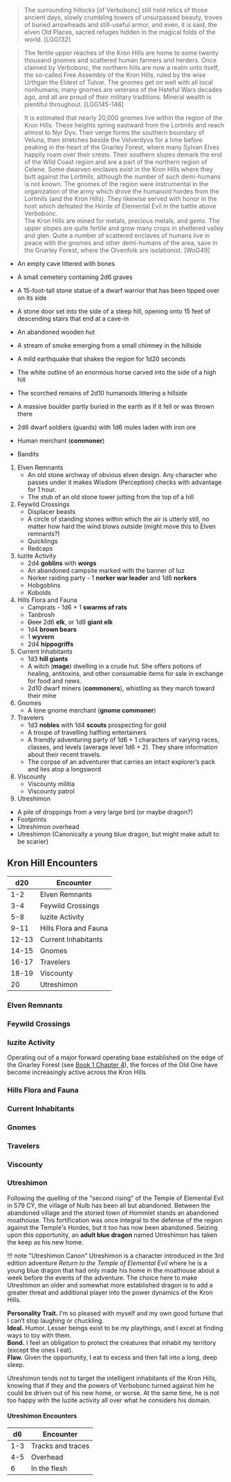 > The surrounding hillocks [of Verbobonc] still hold relics of those ancient days, slowly crumbling towers of unsurpassed beauty, troves of buried arrowheads and still-useful armor, and even, it is said, the elven Old Places, sacred refuges hidden in the magical folds of the world. [LGG132]

> The fertile upper reaches of the Kron Hills are home to some twenty thousand gnomes and scattered human farmers and herders. Once claimed by Verbobonc, the northern hills are now a realm unto itself, the so-called Free Assembly of the Kron Hills, ruled by the wise Urthgan the Eldest of Tulvar. The gnomes get on well with all local nonhumans; many gnomes are veterans of the Hateful Wars decades ago, and all are proud of their military traditions. Mineral wealth is plentiful throughout. [LGG145-146]

> It is estimated that nearly 20,000 gnomes live within the region of the Kron Hills. These heights spring eastward from the Lortmils and reach almost to Nyr Dyv. Their verge forms the southern boundary of Veluna, then stretches beside the Velverdyva for a time before peaking in the heart of the Gnarley Forest, where many Sylvan Elves happily roam over their crests. Their southern slopes demark the end of the Wild Coast region and are a part of the northern region of Celene. Some dwarven enclaves exist in the Kron Hills where they butt against the Lortmils, although the number of such demi-humans is not known. The gnomes of the region were instrumental in the organization of the army which drove the humanoid hordes from the Lortmils (and the Kron Hills). They likewise served with honor in the host which defeated the Horde of Elemental Evil in the battle above Verbobonc.  
> The Kron Hills are mined for metals, precious metals, and gems. The upper slopes are quite fertile and grow many crops in sheltered valley and glen. Quite a number of scattered enclaves of humans live in peace with the gnomes and other demi-humans of the area, save in the Gnarley Forest, where the Olvenfolk are isolationist. [WoG49]  


- An empty cave littered with bones

- A small cemetery containing 2d6 graves
- A 15-foot-tall stone statue of a dwarf warrior that has been tipped over on its side
- A stone door set into the side of a steep hill, opening onto 15 feet of descending stairs that end at a cave-in
- An abandoned wooden hut
- A stream of smoke emerging from a small chimney in the hillside
- A mild earthquake that shakes the region for 1d20 seconds
- The white outline of an enormous horse carved into the side of a high hill
- The scorched remains of 2d10 humanoids littering a hillside
- A massive boulder partly buried in the earth as if it fell or was thrown there

- 2d6 dwarf soldiers (guards) with 1d6 mules laden with iron ore

- Human merchant (**commoner**)
- Bandits




1. Elven Remnants
   - An old stone archway of obvious elven design. Any character who passes under it makes Wisdom (Perception) checks with advantage for 1 hour.
   - The stub of an old stone tower jutting from the top of a hill
2. Feywild Crossings
   - Displacer beasts
   - A circle of standing stones within which the air is utterly still, no matter how hard the wind blows outside (might move this to Elven remnants?)
   - Quicklings
   - Redcaps
3. Iuzite Activity
   - 2d4 **goblins** with **worgs**
   - An abandoned campsite marked with the banner of Iuz
   - Norker raiding party - 1 **norker war leader** and 1d8 **norkers**
   - Hobgoblins
   - Kobolds
4. Hills Flora and Fauna
   - Camprats - 1d6 + 1 **swarms of rats**
   - Tanbrosh
   - ~~Deer~~ 2d6 **elk**, or 1d6 **giant elk**
   - 1d4 **brown bears**
   - 1 **wyvern**
   - 2d4 **hippogriffs**
5. Current Inhabitants
   - 1d3 **hill giants**
   - A witch (**mage**) dwelling in a crude hut. She offers potions of healing, antitoxins, and other consumable items for sale in exchange for food and news.
   - 2d10 dwarf miners (**commoners**), whistling as they march toward their mine
6. Gnomes
   - A lone gnome merchant (**gnome commoner**)
7. Travelers
   - 1d3 **nobles** with 1d4 **scouts** prospecting for gold
   - A troupe of travelling halfling entertainers
   - A friendly adventuring party of 1d6 + 1 characters of varying races, classes, and levels (average level 1d6 + 2). They share information about their recent travels.
   - The corpse of an adventurer that carries an intact explorer’s pack and lies atop a longsword
8. Viscounty
   - Viscounty militia
   - Viscounty patrol
9.  Utreshimon
   - A pile of droppings from a very large bird (or maybe dragon?)
   - Footprints
   - Utreshimon overhead
   - Utreshimon (Canonically a young blue dragon, but might make adult to be scarier)

## Kron Hill Encounters

d20 | Encounter
--- | ---
1-2 | Elven Remnants
3-4 | Feywild Crossings
5-8 | Iuzite Activity
9-11 | Hills Flora and Fauna
12-13 | Current Inhabitants
14-15 | Gnomes
16-17 | Travelers
18-19 | Viscounty
20 | Utreshimon

### Elven Remnants



### Feywild Crossings



### Iuzite Activity

Operating out of a major forward operating base established on the edge of the Gnarley Forest (see [Book 1 Chapter 4](../vl/4-traveling.md#iuzite-encampment)), the forces of the Old One have become increasingly active across the Kron Hills

### Hills Flora and Fauna



### Current Inhabitants



### Gnomes



### Travelers



### Viscounty



### Utreshimon

Following the quelling of the "second rising" of the Temple of Elemental Evil in 579 CY, the village of Nulb has been all but abandoned. Between the abandoned village and the storied town of Hommlet stands an abandoned moathouse. This fortification was once integral to the defense of the region against the Temple's Hordes, but it too has now been abandoned. Seizing upon this opportunity, an **adult blue dragon** named Utreshimon has taken the keep as his new home.  

!!! note "Utreshimon Canon"
    Utreshimon is a character introduced in the 3rd edition adventure *Return to the Temple of Elemental Evil* where he is a young blue dragon that had only made his home in the moathouse about a week before the events of the adventure. The choice here to make Utreshimon an older and somewhat more established dragon is to add a greater threat and additional player into the power dynamics of the Kron Hills.

**Personality Trait.** I’m so pleased with myself and my own good fortune that I can’t stop laughing or chuckling.  
**Ideal.** Humor. Lesser beings exist to be my playthings, and I excel at finding ways to toy with them.  
**Bond.** I feel an obligation to protect the creatures that inhabit my territory (except the ones I eat).  
**Flaw.** Given the opportunity, I eat to excess and then fall into a long, deep sleep.  

Utreshimon tends not to target the intelligent inhabitants of the Kron Hills, knowing that if they and the powers of Verbobonc turned against him he could be driven out of his new home, or worse. At the same time, he is not too happy with the Iuzite activity all over what he considers his domain.  

#### Utreshimon Encounters

d6 | Encounter
--- | ---
1-3 | Tracks and traces
4-5 | Overhead
6 | In the flesh
